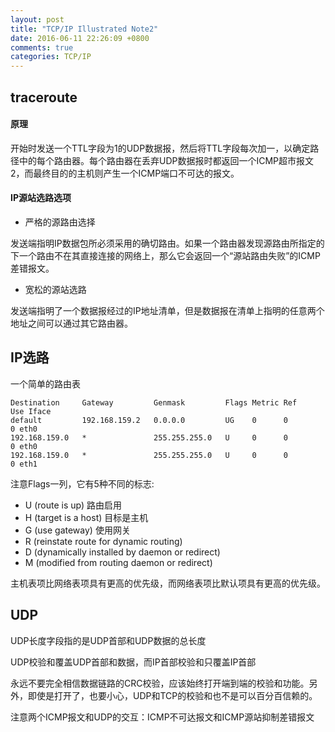 ```yaml
---
layout: post
title: "TCP/IP Illustrated Note2"
date: 2016-06-11 22:26:09 +0800
comments: true
categories: TCP/IP
---
```


## traceroute

#### 原理

开始时发送一个TTL字段为1的UDP数据报，然后将TTL字段每次加一，以确定路径中的每个路由器。每个路由器在丢弃UDP数据报时都返回一个ICMP超市报文2，而最终目的的主机则产生一个ICMP端口不可达的报文。

#### IP源站选路选项

* 严格的源路由选择

发送端指明IP数据包所必须采用的确切路由。如果一个路由器发现源路由所指定的下一个路由不在其直接连接的网络上，那么它会返回一个“源站路由失败”的ICMP差错报文。

* 宽松的源站选路

发送端指明了一个数据报经过的IP地址清单，但是数据报在清单上指明的任意两个地址之间可以通过其它路由器。

## IP选路

一个简单的路由表

    Destination     Gateway         Genmask         Flags Metric Ref    Use Iface
    default         192.168.159.2   0.0.0.0         UG    0      0        0 eth0
    192.168.159.0   *               255.255.255.0   U     0      0        0 eth0
    192.168.159.0   *               255.255.255.0   U     0      0        0 eth1

注意Flags一列，它有5种不同的标志:

* U (route is up) 路由启用
* H (target is a host) 目标是主机
* G (use gateway) 使用网关
* R (reinstate route for dynamic routing)
* D (dynamically installed by daemon or redirect)
* M (modified from routing daemon or redirect)

主机表项比网络表项具有更高的优先级，而网络表项比默认项具有更高的优先级。

## UDP

UDP长度字段指的是UDP首部和UDP数据的总长度

UDP校验和覆盖UDP首部和数据，而IP首部校验和只覆盖IP首部

永远不要完全相信数据链路的CRC校验，应该始终打开端到端的校验和功能。另外，即使是打开了，也要小心，UDP和TCP的校验和也不是可以百分百信赖的。

注意两个ICMP报文和UDP的交互：ICMP不可达报文和ICMP源站抑制差错报文


